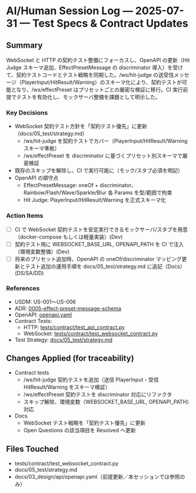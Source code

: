 # AI/Human Session Log — 2025-07-31 — Test Specs & Contract Updates

## Summary
WebSocket と HTTP の契約テスト整備にフォーカスし、OpenAPI の更新（Hit Judge スキーマ追加、EffectPresetMessage の discriminator 導入）を受けて、契約テストコードとテスト戦略を同期した。/ws/hit-judge の送受信メッセージ（PlayerInput/HitResult/Warning）のスキーマ化により、契約テストが可能となり、/ws/effectPreset はプリセットごとの厳密な検証に移行。CI 実行前提でテストを有効化し、モックサーバ整備を課題として明示した。

### Key Decisions
- WebSocket 契約テスト方針を「契約テスト優先」に更新（docs/05_test/strategy.md）
  - /ws/hit-judge を契約テストでカバー（PlayerInput/HitResult/Warning スキーマ準拠）
  - /ws/effectPreset を discriminator に基づくプリセット別スキーマで厳密検証
- 既存のスキップを解除し、CI で実行可能に（モック/スタブ必須を明記）
- OpenAPI の順守点
  - EffectPresetMessage: oneOf + discriminator、Rainbow/Flash/Wave/Sparkle/Blur 各 Params を型/範囲で拘束
  - Hit Judge: PlayerInput/HitResult/Warning を正式スキーマ化

### Action Items
- [ ] CI で WebSocket 契約テストを安定実行できるモックサーバ/スタブを用意（docker-compose もしくは軽量実装）(Dev)
- [ ] 契約テスト用に WEBSOCKET_BASE_URL, OPENAPI_PATH を CI で注入（環境変数整備）(Dev)
- [ ] 将来のプリセット追加時、OpenAPI の oneOf/discriminator マッピング更新とテスト追加の運用手順を docs/05_test/strategy.md に追記（Docs）(DS/SA/DD)

### References
- USDM: US-001〜US-006
- ADR: [0005-effect-preset-message-schema](docs/03_design/adr/0005-effect-preset-message-schema.md)
- OpenAPI: [openapi.yaml](docs/03_design/api/openapi.yaml)
- Contract Tests:
  - HTTP: [tests/contract/test_api_contract.py](tests/contract/test_api_contract.py)
  - WebSocket: [tests/contract/test_websocket_contract.py](tests/contract/test_websocket_contract.py)
- Test Strategy: [docs/05_test/strategy.md](docs/05_test/strategy.md)

## Changes Applied (for traceability)
- Contract tests
  - /ws/hit-judge 契約テストを追加（送信 PlayerInput・受信 HitResult/Warning をスキーマ検証）
  - /ws/effectPreset 契約テストを discriminator 対応にリファクタ
  - スキップ解除、環境変数（WEBSOCKET_BASE_URL, OPENAPI_PATH）対応
- Docs
  - WebSocket テスト戦略を「契約テスト優先」に更新
  - Open Questions の該当項目を Resolved へ更新

## Files Touched
- tests/contract/test_websocket_contract.py
- docs/05_test/strategy.md
- docs/03_design/api/openapi.yaml（前提更新／本セッションでは参照のみ）
